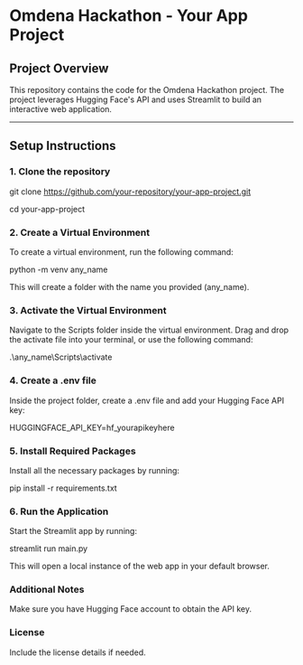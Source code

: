 # Omdena Hackathon - Your App Project

## Project Overview

This repository contains the code for the Omdena Hackathon project.  The project leverages Hugging Face's API and uses Streamlit to build an interactive web application.

---

## Setup Instructions

### 1. Clone the repository

git clone https://github.com/your-repository/your-app-project.git

cd your-app-project

### 2. Create a Virtual Environment

To create a virtual environment, run the following command:

python -m venv any_name

This will create a folder with the name you provided (any_name).

### 3. Activate the Virtual Environment

Navigate to the Scripts folder inside the virtual environment.
Drag and drop the activate file into your terminal, or use the following command:

.\any_name\Scripts\activate

### 4. Create a .env file

Inside the project folder, create a .env file and add your Hugging Face API key:

HUGGINGFACE_API_KEY=hf_yourapikeyhere

### 5. Install Required Packages

Install all the necessary packages by running:

pip install -r requirements.txt

### 6. Run the Application

Start the Streamlit app by running:

streamlit run main.py

This will open a local instance of the web app in your default browser.

### Additional Notes
Make sure you have Hugging Face account to obtain the API key.

### License
Include the license details if needed.

